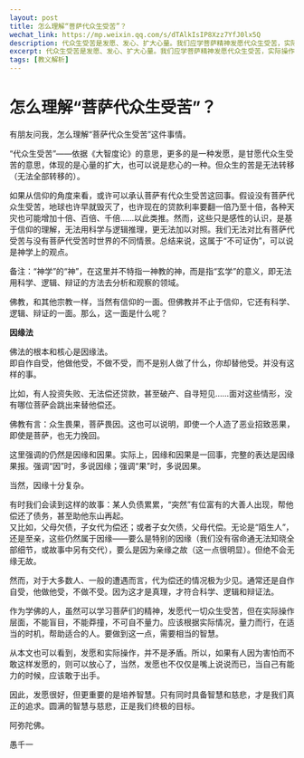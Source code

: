 ```yaml
---
layout: post
title: 怎么理解“菩萨代众生受苦”？
wechat_link: https://mp.weixin.qq.com/s/dTAlkIsIP8Xzz7YfJ0lx5Q
description: 代众生受苦是发愿、发心、扩大心量。我们应学菩萨精神发愿代众生受苦，实际操作不能盲目莽撞、自不量力，要根据实际量力而行，在适当时候帮适合的人，为此要先培养足够智慧。
excerpt: 代众生受苦是发愿、发心、扩大心量。我们应学菩萨精神发愿代众生受苦，实际操作不能盲目莽撞、自不量力，要根据实际量力而行，在适当时候帮适合的人，为此要先培养足够智慧。
tags: [教义解析]
---
```


# 怎么理解“菩萨代众生受苦”？

有朋友问我，怎么理解“菩萨代众生受苦”这件事情。

“代众生受苦”——依据《大智度论》的意思，更多的是一种发愿，是甘愿代众生受苦的意思，体现的是心量的扩大，也可以说是悲心的一种。但众生的苦是无法转移（无法全部转移的）。

如果从信仰的角度来看，或许可以承认菩萨有代众生受苦这回事。假设没有菩萨代众生受苦，地球也许早就毁灭了，也许现在的贷款利率要翻一倍乃至十倍，各种天灾也可能增加十倍、百倍、千倍……以此类推。然而，这些只是感性的认识，是基于信仰的理解，无法用科学与逻辑推理，更无法加以对照。我们无法对比有菩萨代受苦与没有菩萨代受苦时世界的不同情景。总结来说，这属于“不可证伪”，可以说是神学上的观点。

备注：“神学”的“神”，在这里并不特指一神教的神，而是指“玄学”的意义，即无法用科学、逻辑、辩证的方法去分析和观察的领域。

佛教，和其他宗教一样，当然有信仰的一面。但佛教并不止于信仰，它还有科学、逻辑、辩证的一面。那么，这一面是什么呢？

**因缘法**

佛法的根本和核心是因缘法。  
即自作自受，他做他受，不做不受，而不是别人做了什么，你却替他受。并没有这样的事。

比如，有人投资失败、无法偿还贷款，甚至破产、自寻短见……面对这些情形，没有哪位菩萨会跳出来替他偿还。

佛教有言：众生畏果，菩萨畏因。这也可以说明，即使一个人造了恶业招致恶果，即使是菩萨，也无力挽回。

这里强调的仍然是因缘和因果。实际上，因缘和因果是一回事，完整的表达是因缘果报。强调“因”时，多说因缘；强调“果”时，多说因果。

当然，因缘十分复杂。

有时我们会读到这样的故事：某人负债累累，“突然”有位富有的大善人出现，帮他偿还了债务，甚至助他东山再起。  
又比如，父母欠债，子女代为偿还；或者子女欠债，父母代偿。无论是“陌生人”，还是至亲，这些仍然属于因缘——要么是特别的因缘（我们没有宿命通无法知晓全部细节，或故事中另有交代），要么是因为亲缘之故（这一点很明显）。但绝不会无缘无故。

然而，对于大多数人、一般的遭遇而言，代为偿还的情况极为少见。通常还是自作自受，他做他受，不做不受。因为这才是真理，才符合科学、逻辑和辩证法。

作为学佛的人，虽然可以学习菩萨们的精神，发愿代一切众生受苦，但在实际操作层面，不能盲目，不能莽撞，不可自不量力。应该根据实际情况，量力而行，在适当的时机，帮助适合的人。要做到这一点，需要相当的智慧。

从本文也可以看到，发愿和实际操作，并不是矛盾。所以，如果有人因为害怕而不敢这样发愿的，则可以放心了，当然，发愿也不仅仅是嘴上说说而已，当自己有能力的时候，应该敢于出手。

因此，发愿很好，但更重要的是培养智慧。只有同时具备智慧和慈悲，才是我们真正的追求。圆满的智慧与慈悲，正是我们终极的目标。

阿弥陀佛。

愚千一
